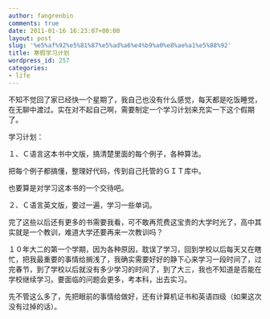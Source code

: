 ```yaml
---
author: fangrenbin
comments: true
date: 2011-01-16 16:23:07+00:00
layout: post
slug: '%e5%af%92%e5%81%87%e5%ad%a6%e4%b9%a0%e8%ae%a1%e5%88%92'
title: 寒假学习计划
wordpress_id: 257
categories:
- life
---
```


不知不觉回了家已经快一个星期了，我自己也没有什么感觉，每天都是吃饭睡觉，在无聊中渡过。实在对不起自己啊，需要制定一个学习计划来充实一下这个假期了。

学习计划：

１、Ｃ语言这本书中文版，搞清楚里面的每个例子，各种算法。

把每个例子都搞懂，整理好代码，传到自己托管的ＧＩＴ库中。

也要算是对学习这本书的一个交待吧。

２、Ｃ语言英文版，要过一遍，学习一些单词。

完了这些以后还有更多的书需要我看，可不敢再荒费这宝贵的大学时光了，高中其实就是一个教训，难道大学还要再来一次教训吗？

１０年大二的第一个学期，因为各种原因，耽误了学习，回到学校以后每天又在瞎忙，把我最重要的事情给搁浅了，我确实需要好好的静下心来学习一段时间了，过完春节，到了学校以后就没有多少学习的时间了，到了大三，我也不知道是否能在学校继续学习。要面临的问题会更多，考本科，出去实习。

先不管这么多了，先把眼前的事情给做好，还有计算机证书和英语四级（如果这次没有过掉的话）。
